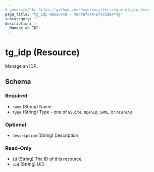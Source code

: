 ```yaml
---
# generated by https://github.com/hashicorp/terraform-plugin-docs
page_title: "tg_idp Resource - terraform-provider-tg"
subcategory: ""
description: |-
  Manage an IDP.
---
```


# tg_idp (Resource)

Manage an IDP.



<!-- schema generated by tfplugindocs -->
## Schema

### Required

- `name` (String) Name
- `type` (String) Type - one of `GSuite`, `OpenID`, `SAML`, or `AzureAD`

### Optional

- `description` (String) Description

### Read-Only

- `id` (String) The ID of this resource.
- `uid` (String) UID

